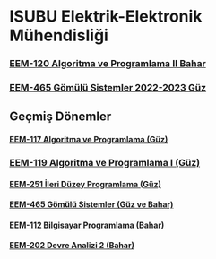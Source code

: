 
# ISUBU Elektrik-Elektronik Mühendisliği



### [EEM-120 Algoritma ve Programlama II Bahar](./eem120/22_23_Bahar/)

### [EEM-465 Gömülü Sistemler 2022-2023 Güz](./eem465/22_23_Guz/)


## Geçmiş Dönemler

#### [EEM-117 Algoritma ve Programlama (Güz)](eem117/README.md)

### [EEM-119 Algoritma ve Programlama I (Güz)](./eem119/22_23_Guz/)

#### [EEM-251 İleri Düzey Programlama (Güz)](eem251/README.md)

#### [EEM-465 Gömülü Sistemler (Güz ve Bahar)](eem465/README.md)

#### [EEM-112 Bilgisayar Programlama (Bahar)](eem112/README.md)

#### [EEM-202 Devre Analizi 2 (Bahar)](eem202/README.md)






